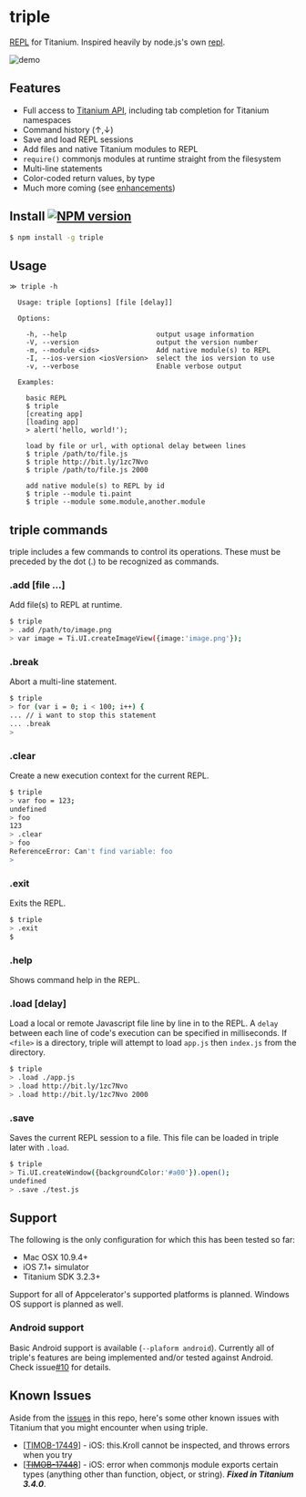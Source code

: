 # triple

[REPL](http://en.wikipedia.org/wiki/Read%E2%80%93eval%E2%80%93print_loop) for Titanium. Inspired heavily by node.js's own [repl](http://nodejs.org/api/repl.html).

![demo](http://cl.ly/image/0a0z1F2N342H/triple3.gif)

## Features

* Full access to [Titanium API](http://docs.appcelerator.com/titanium/latest/#!/api), including tab completion for Titanium namespaces
* Command history (&uarr;,&darr;)
* Save and load REPL sessions
* Add files and native Titanium modules to REPL
* `require()` commonjs modules at runtime straight from the filesystem
* Multi-line statements
* Color-coded return values, by type
* Much more coming (see [enhancements](https://github.com/tonylukasavage/triple/issues?labels=enhancement&milestone=&page=1&state=open))

## Install [![NPM version](https://badge.fury.io/js/triple.svg)](http://badge.fury.io/js/triple)

```bash
$ npm install -g triple
```

## Usage

```
≫ triple -h

  Usage: triple [options] [file [delay]]

  Options:

    -h, --help                      output usage information
    -V, --version                   output the version number
    -m, --module <ids>              Add native module(s) to REPL
    -I, --ios-version <iosVersion>  select the ios version to use
    -v, --verbose                   Enable verbose output

  Examples:

    basic REPL
    $ triple
    [creating app]
    [loading app]
    > alert('hello, world!');

    load by file or url, with optional delay between lines
    $ triple /path/to/file.js
    $ triple http://bit.ly/1zc7Nvo
    $ triple /path/to/file.js 2000

    add native module(s) to REPL by id
    $ triple --module ti.paint
    $ triple --module some.module,another.module
```

## triple commands

triple includes a few commands to control its operations. These must be preceded by the dot (.) to be recognized as commands.

### .add [file ...]

Add file(s) to REPL at runtime.

```bash
$ triple
> .add /path/to/image.png
> var image = Ti.UI.createImageView({image:'image.png'});
```

### .break

Abort a multi-line statement.

```bash
$ triple
> for (var i = 0; i < 100; i++) {
... // i want to stop this statement
... .break
>
```

### .clear

Create a new execution context for the current REPL.

```bash
$ triple
> var foo = 123;
undefined
> foo
123
> .clear
> foo
ReferenceError: Can't find variable: foo
>
```

### .exit

Exits the REPL.

```bash
$ triple
> .exit
$
```

### .help

Shows command help in the REPL.

### .load <file> [delay]

Load a local or remote Javascript file line by line in to the REPL. A `delay` between each line of code's execution can be specified in milliseconds. If `<file>` is a directory, triple will attempt to load `app.js` then `index.js` from the directory.

```bash
$ triple
> .load ./app.js
> .load http://bit.ly/1zc7Nvo
> .load http://bit.ly/1zc7Nvo 2000
```

### .save <file>

Saves the current REPL session to a file. This file can be loaded in triple later with `.load`.

```bash
$ triple
> Ti.UI.createWindow({backgroundColor:'#a00'}).open();
undefined
> .save ./test.js
```

## Support

The following is the only configuration for which this has been tested so far:

* Mac OSX 10.9.4+
* iOS 7.1+ simulator
* Titanium SDK 3.2.3+

Support for all of Appcelerator's supported platforms is planned. Windows OS support is planned as well.

### Android support

Basic Android support is available (`--plaform android`). Currently all of triple's features are being implemented and/or tested against Android. Check issue[#10](https://github.com/tonylukasavage/triple/issues/10) for details.

## Known Issues

Aside from the [issues](https://github.com/tonylukasavage/triple/issues) in this repo, here's some other known issues with Titanium that you might encounter when using triple.

* \[[TIMOB-17449](https://jira.appcelerator.org/browse/TIMOB-17449)\] - iOS: this.Kroll cannot be inspected, and throws errors when you try
* \[[~~TIMOB-17448~~](https://jira.appcelerator.org/browse/TIMOB-17448)\] - iOS: error when commonjs module exports certain types (anything other than function, object, or string). _**Fixed in Titanium 3.4.0**_.

